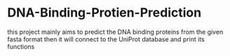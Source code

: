 # DNA-Binding-Protien-Prediction
this project mainly aims to predict the DNA binding proteins from the given fasta format then it will connect to the UniProt database and print its functions 
